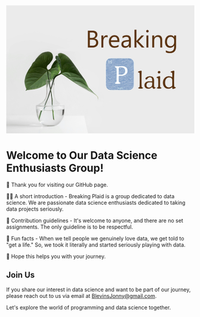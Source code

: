 ![Breaking Plaid Logo](https://github.com/BreakingPlaid/.github/raw/main/BreakingPlaidLogo.jpg)

# Welcome to Our Data Science Enthusiasts Group!
👋 Thank you for visiting our GitHub page.

🙋‍♀ A short introduction - Breaking Plaid is a group dedicated to data science. We are passionate data science enthusiasts dedicated to taking data projects seriously.

🌈 Contribution guidelines - It's welcome to anyone, and there are no set assignments. The only guideline is to be respectful.

🍿 Fun facts - When we tell people we genuinely love data, we get told to "get a life." So, we took it literally and started seriously playing with data.

🧙 Hope this helps you with your journey.

## Join Us
If you share our interest in data science and want to be part of our journey, please reach out to us via email at [BlevinsJonny@gmail.com](mailto:BlevinsJonny@gmail.com).

Let's explore the world of programming and data science together.
